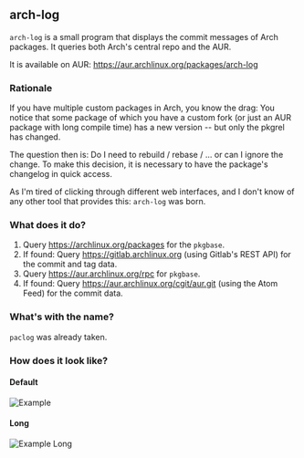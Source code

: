 ## arch-log

`arch-log` is a small program that displays the commit messages of Arch packages. It queries both Arch's central repo and the AUR.

It is available on AUR: https://aur.archlinux.org/packages/arch-log

### Rationale
If you have multiple custom packages in Arch, you know the drag: You notice that some package of which you have a custom fork (or just an AUR package with long compile time) has a new version -- but only the pkgrel has changed.

The question then is: Do I need to rebuild / rebase / ... or can I ignore the change. To make this decision, it is necessary to have the package's changelog in quick access.

As I'm tired of clicking through different web interfaces, and I don't know of any other tool that provides this: `arch-log` was born.

### What does it do?

 1. Query https://archlinux.org/packages for the `pkgbase`.
2. If found: Query https://gitlab.archlinux.org (using Gitlab's REST API) for the commit and tag data.
3. Query https://aur.archlinux.org/rpc for `pkgbase`.
4. If found: Query https://aur.archlinux.org/cgit/aur.git (using the Atom Feed) for the commit data.

### What's with the name?

`paclog` was already taken.

### How does it look like?

#### Default
![Example](https://necoro.dev/data/example_arch-log.png)

#### Long
![Example Long](https://necoro.dev/data/example_arch-log_long.png)

